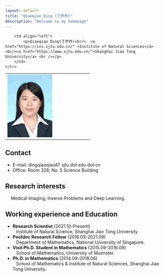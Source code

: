 ```yaml
---
layout: default
title: "Qiaoqiao Ding (丁乔乔)"
description: "Welcome to my homepage"
---
```




<div>
<table class="imgtable">
    <tr>
        <td style="width:256px">
            <img src="assets/img/qqding.jpg" alt="" height="200px" /> 
        </td>
            
        <td align="left">
            <p>Qiaoqiao Ding(丁乔乔)<br/>  <a href="https://ins.sjtu.edu.cn/" >Institute of Natural Sciences</a> <br/><a href="https://www.sjtu.edu.cn/">Shanghai Jiao Tong University</a> <br /></p>
        </td>
	</tr>
</table>
</div>




## Contact
- E-mail: dingqiaoqiaoAT sjtu dot edu dot cn
- Office: Room 328, No. 5 Science Building 

## Research interests
&emsp; Medical Imaging, Inverse Problems and Deep Learning.


## Working experience and Education
- <b>Research Scientist</b> (2021.10-Present)<br> &ensp; Institute of Natural Science, Shanghai Jiao Tong University.
- <b>Postdoc Research Fellow</b> (2018.09-2021.09) <br> &ensp; Department of Mathematics, National University of Singapore.
- <b>Visit Ph.D. Student in Mathematics</b> (2015.09-2016.09) <br> &ensp; School of Mathematics, University of Muenster. 
- <b>Ph.D. in Mathematics</b> (2014.09-2018.06) <br> &ensp; School of Mathematics & Institute of Natural Sciences, Shanghai Jiao Tong University. 


